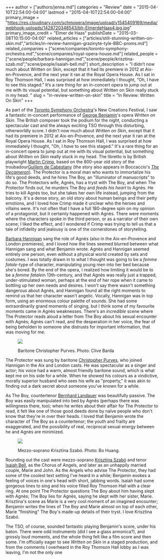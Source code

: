 +++
author = ["authors/jenna.md"]
categories = "Review"
date = "2015-04-10T22:54:00-04:00"
lastmod = "2015-04-10T22:54:00-04:00"
primary_image = "https://res.cloudinary.com/schmopera/image/upload/v1545409169/media/webhook-uploads/1428720348543/bh-ElmerdeHaas4.jpg.jpg"
primary_image_credit = "Elmer de Haas"
publishDate = "2015-03-08T10:15:00-04:00"
related_articles = ["articles/still-stunning-written-on-skin.md","articles/in-review-hannigan-grazinyte-tyle-BBC-proms.md"]
related_companies = ["scene/companies/toronto-symphony-orchestra.md","scene/companies/royal-opera-house.md"]
related_people = ["scene/people/barbara-hannigan.md","scene/people/krisztina-szab.md","scene/people/isaiah-bell.md"]
short_description = "I didn’t now much about Written on Skin, except that it had its premiere in 2012 at Aix-en-Provence, and the next year it ran at the Royal Opera House. As I sat in Roy Thomson Hall, I was surprised at how immediately I thought, “Oh, I have to see this staged.” It’s a rare thing for an in-concert opera to jump out at me with its visual potential, but something about Written on Skin really stuck in my head. "
slug = "in-review-written-on-skin"
title = "In Review: Written On Skin"
+++

<p>
	As part of the 
	<a href="http://www.tso.ca/" target="_blank">Toronto Symphony Orchestra</a>'s New Creations Festival, I saw a fantastic in-concert performance of <a href="http://www.fabermusic.com/composers/george-benjamin" target="_blank">George Benjamin</a>'s opera <em>Written on Skin</em>. The British composer took the podium for the night, conducting a spectacular cast and the always exciting TSO through this disturbing, otherworldly score. I didn't now much about <em>Written on Skin</em>, except that it had its premiere in 2012 at Aix-en-Provence, and the next year it ran at the Royal Opera House. As I sat in Roy Thomson Hall, I was surprised at how immediately I thought, "Oh, I <em>have</em> to see this staged." It's a rare thing for an in-concert opera to jump out at me with its visual potential, but something about <em>Written on Skin</em> really stuck in my head. The libretto is by British playwright <a href="http://www.faber.co.uk/author/martin-crimp/" target="_blank">Martin Crimp</a>, based on the 800-year old story of the troubadour<a href="http://schmopera.com/wp-admin/post.php?post=3045&amp;action=edit&amp;message=10" target="_blank">Guillem de Cabestany</a> (the story also appears in Boccaccio's <a href="http://en.wikipedia.org/wiki/The_Decameron" target="_blank"><em>The Decameron</em></a>). The Protector is a moral man who wants to immortalize his life's good deeds, and he hires The Boy, an "illuminator of manuscripts" to do so. The Protectors wife, Agnès, has a tryst with The Boy, and when The Protector finds out, he murders The Boy and <em>feeds his heart</em> to Agnès. He tries to kill Agnès too, but she takes her own life instead, jumping from the balcony. It's a dense story, an old story about human beings and their petty emotions, and I loved how Crimp made it unclear who the heroes and villains were. It's not often that I have a full 180-degree spin on my opinion of a protagonist, but it certainly happened with Agnès. There were moments where the characters spoke in the third person, or as a narrator of their own scene; I liked the effect, and I wondered if Crimp was trying to tell us that a tale of infidelity and jealousy is one of the cornerstones of storytelling.
</p>
<p>
	<a href="http://www.barbarahannigan.com/" target="_blank">Barbara Hannigan</a> sang the role of Agnès (also in the Aix-en-Provence and London premieres), and I loved how the lines seemed blurred between what Hannigan sang and what Benjamin wrote. Agnès and Hannigan seemed entirely one person, even without a physical world created by sets and costumes. I was totally drawn in to what I thought was going to be a <em>femme fatale</em>-type of character, manipulating young men into her bed because she's bored. By the end of the opera, I realized how limiting it would be to be a <em>femme fatale</em>in 13th-century, and that Agnès was really just a trapped, under-stimulated woman, perhaps at the end of her rope when it came to bottling up her own needs and desires. I won't say there wasn't something dangerous about Agnès, and Hannigan found all the right moments to remind us that her character wasn't angelic. Vocally, Hannigan was in top form, using an enormous colour palette of sounds. She had some extraordinarily grand moments of singing, but I think some of my favourite moments came in Agnès weaknesses. There's an <em>incredible</em> scene where The Protector reads aloud a letter from The Boy about his sexual encounter with Agnès; Agnès can't read, and the desperation in her voice, the fear of being beholden to someone she distrusts for important information, that was moving for me.
</p>
<figure data-type="image">

<a href="https://res.cloudinary.com/schmopera/image/upload/v1545409169/media/webhook-uploads/1428720451645/Christopher_PurvesCliveBarda-683x1024.jpg"><img data-resize-src="http://lh3.googleusercontent.com/lyoGAr0j1LZ8CIhNb3Vkvxo2ORK0v5UnrJeQE6IoqpQbGntK4s22Ec7Hy6gV2rojUN47mEqxXsygnrWbx4J6F-OHjgQ" src="http://lh3.googleusercontent.com/lyoGAr0j1LZ8CIhNb3Vkvxo2ORK0v5UnrJeQE6IoqpQbGntK4s22Ec7Hy6gV2rojUN47mEqxXsygnrWbx4J6F-OHjgQ=s1200"></a>
<figcaption>Baritone Christopher Purves. Photo: Clive Barda</figcaption>
</figure>
<p>
	The Protector was sung by baritone <a href="http://christopherpurves.com/press/" target="_blank">Christopher Purves</a>, who joined Hannigan in the Aix and London casts. He was spectacular as a singer and actor; his voice had a warm, almost friendly baritone sound, which is what kept me on his side for a while. When he showed his colours as a vindictive, morally superior husband who sees his wife as "property," it was akin to finding out a dark secret about someone you've known for a while.
</p>
<p>
	As The Boy, countertenor 
	<a href="http://www.bernhard-landauer.at/" target="_blank">Bernhard Landauer</a> was beautifully passive. The Boy was easily manipulated into bed by Agnès (perhaps there was willingness there, too); when he writes about their affair for The Protector to read, it felt like one of those good deeds done by naïve people who don't know that they're in over their heads. I loved that Benjamin wrote the character of The Boy as a countertenor; the youth and frailty are exaggerated, and the possibility of real, reciprocal sexual energy between he and Agnès are minimized.
</p>
<figure data-type="image">

<a href="https://res.cloudinary.com/schmopera/image/upload/v1545409169/media/webhook-uploads/1428720509033/SzaboBoHuang_Fotor-681x1024.jpg"><img data-resize-src="http://lh3.googleusercontent.com/9ugsfo9ss7Y5pOYZWvThWv1ei76j0DYPA4svu_TTQhSoQcp3esbSjYhk5_7P5xEMw0d8qdj-zyRWRQxIuxSgRQAGCEIK8Q" src="http://lh3.googleusercontent.com/9ugsfo9ss7Y5pOYZWvThWv1ei76j0DYPA4svu_TTQhSoQcp3esbSjYhk5_7P5xEMw0d8qdj-zyRWRQxIuxSgRQAGCEIK8Q=s1200"></a>
<figcaption>Mezzo-soprano Krisztina Szabó. Photo: Bo Huang.</figcaption>
</figure>
<p>
	Rounding out the cast were mezzo-soprano 
	<a href="http://www.krisztinaszabo.com/" target="_blank">Krisztina Szabó</a> and tenor <a href="http://schmopera.com/the-business-of-passion-part-the-first/" target="_blank">Isaiah Bell</a>, as the Chorus of Angels, and later as an unhappily married couple, Marie and John. As the Angels who advise The Protector, they had some of the coolest text setting I've heard in a while; Benjamin evokes a feeling of voices in one's head with short, jabbing words. Isaiah had some gorgeous lines to sing and his voice filled Roy Thomson Hall with a clear ring. At one point The Protector questions The Boy about him having slept with Agnès; The Boy lies for Agnès, saying he slept with her sister, Marie. Krisztina's scene as Marie is a very cool moment of an imagined encounter; Benjamin writes the lines of The Boy and Marie almost on top of each other, Marie "finishing" The Boy's made-up details of their tryst. I love Krisztina Szabó.
</p>
<p>
	The TSO, of course, sounded fantastic playing Benjamin's score, under his baton. There were odd instruments (did I see a glass armonica?), and grossly loud moments, and the whole thing felt like a film score and then some. I'm officially eager to see 
	<em>Written on Skin</em> in a staged production, and from the comments I overheard in the Roy Thomson Hall lobby as I was leaving, I'm not the only one
</p>
